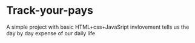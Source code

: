 # Track-your-pays
A simple project with basic HTML+css+JavaSript invlovement tells us the day by day expense of our daily life
